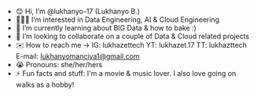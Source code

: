 - 😊 Hi, I’m @lukhanyo-17 (Lukhanyo B.)
- 👩🏽‍💻 I’m interested in Data Engineering, AI & Cloud Engineering
- 🌱 I’m currently learning about BIG Data & how to bake :)
- 💖 I’m looking to collaborate on a couple of Data & Cloud related projects
- ✉️ How to reach me -> IG: lukhazettech YT: lukhazet.17 TT: lukhazttech E-mail: lukhanyomanciya1@gmail.com
- 😭 Pronouns: she/her/hers
- ⚡ Fun facts and stuff: I'm a movie & music lover. I also love going on walks as a hobby!

<!---
lukhanyo-17/lukhanyo-17 is a ✨ special ✨ repository because its `README.md` (this file) appears on your GitHub profile.
You can click the Preview link to take a look at your changes.
--->
